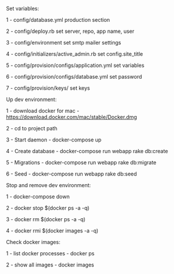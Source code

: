 Set variables:

1 - config/database.yml production section

2 - config/deploy.rb set server, repo, app name, user

3 - config/environment set smtp mailer settings

4 - config/initializers/active_admin.rb set config.site_title

5 - config/provision/configs/application.yml set variables

6 - config/provision/configs/database.yml set password

7 - config/provision/keys/ set keys


Up dev environment:

1  - download docker for mac - https://download.docker.com/mac/stable/Docker.dmg

2 - cd to project path

3 - Start daemon - docker-compose up

4 - Create database - docker-compose run webapp rake db:create

5 - Migrations - docker-compose run webapp rake db:migrate

6 - Seed - docker-compose run webapp rake db:seed


Stop and remove dev environment:

1 - docker-compose down

2 - docker stop $(docker ps -a -q)

3 - docker rm $(docker ps -a -q)

4 - docker rmi $(docker images -a -q)


Check docker images:

1 - list docker processes - docker ps

2 - show all images - docker images
